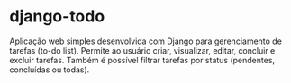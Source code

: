 # django-todo
Aplicação web simples desenvolvida com Django para gerenciamento de tarefas (to-do list). Permite ao usuário criar, visualizar, editar, concluir e excluir tarefas. Também é possível filtrar tarefas por status (pendentes, concluídas ou todas).
